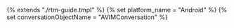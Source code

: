 {% extends "./rtm-guide.tmpl" %}
{% set platform_name = "Android" %}
{% set conversationObjectName = "AVIMConversation" %}
